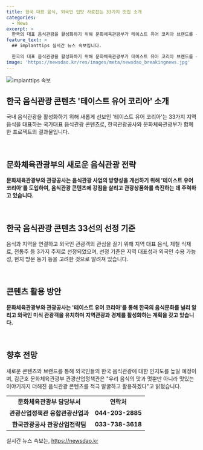 ```yaml
---
title: 한국 대표 음식, 외국인 입맛 사로잡는 33가지 맛집 소개
categories:
  - News
excerpt: >
  한국의 대표 음식관광을 활성화하기 위해 문화체육관광부가 테이스트 유어 코리아 브랜드를 선보였다. 국가대표 음식관광 콘텐츠 33선으로는 부산 돼지국밥, 수원 왕갈비, 통영 굴, 홍성 새조개, 안동 소주, 양평 막걸리 등 33가지 음식이 선택되었다. 이 콘텐츠를 통해 음식을 통한 지역 관광 및 경제 활성화를 촉진하고 외국인 미식 관광객을 유치하는 계획이다. 테이스트 유어 코리아는 색다른 음식관광 콘텐츠를 발굴하고 활용해 나갈 예정이다.
feature_text: >
  ## implanttips 실시간 뉴스 속보입니다.

  한국의 대표 음식관광을 활성화하기 위해 문화체육관광부가 테이스트 유어 코리아 브랜드를 선보였다. 국가대표 음식관광 콘텐츠 33선으로는 부산 돼지국밥, 수원 왕갈비, 통영 굴, 홍성 새조개, 안동 소주, 양평 막걸리 등 33가지 음식이 선택되었다. 이 콘텐츠를 통해 음식을 통한 지역 관광 및 경제 활성화를 촉진하고 외국인 미식 관광객을 유치하는 계획이다. 테이스트 유어 코리아는 색다른 음식관광 콘텐츠를 발굴하고 활용해 나갈 예정이다.
image: 'https://newsdao.kr/res/images/meta/newsdao_breakingnews.jpg'
---
```


<p><img src="https://newsdao.kr/res/images/meta/newsdao_breakingnews.jpg" alt="implanttips 속보" /></p>

<h2 data-ke-size="size26">한국 음식관광 콘텐츠 '테이스트 유어 코리아' 소개</h2>

<p>국내 음식관광을 활성화하기 위해 새롭게 선보인 '테이스트 유어 코리아'는 33가지 지역 음식을 대표하는 국가대표 음식관광 콘텐츠로, 한국관광공사와 문화체육관광부가 함께한 프로젝트의 결과물입니다.</p>

<p data-ke-size="size16">&nbsp;</p>

<h2 data-ke-size="size24">문화체육관광부의 새로운 음식관광 전략</h2>

<p><strong>문화체육관광부와 관광공사는 음식관광 사업의 방향성을 개선하기 위해 '테이스트 유어 코리아'를 도입하여, 음식관광 콘텐츠에 강점을 살리고 관광상품화를 촉진하는 데 주력하고 있습니다.</strong></p>

<p data-ke-size="size16">&nbsp;</p>

<h2 data-ke-size="size24">한국 음식관광 콘텐츠 33선의 선정 기준</h2>

<p>음식과 지역을 연결하고 외국인 관광객의 관심을 끌기 위해 지역 대표 음식, 제철 식재료, 전통주 등 3가지 주제로 선정되었으며, 선정 기준은 지역 대표성과 외국인 수용 가능성, 현지 방문 동기 등을 고려한 것으로 알려져 있습니다.</p>

<p data-ke-size="size16">&nbsp;</p>

<h2 data-ke-size="size24">콘텐츠 활용 방안</h2>

<p><strong>문화체육관광부와 관광공사는 '테이스트 유어 코리아'를 통해 한국의 음식문화를 널리 알리고 외국인 미식 관광객을 유치하며 지역관광과 경제를 활성화하는 계획을 갖고 있습니다.</strong></p>

<p data-ke-size="size16">&nbsp;</p>

<h2 data-ke-size="size24">향후 전망</h2>

<p>새로운 콘텐츠와 브랜드를 통해 외국인들의 한국 음식관광에 대한 인지도를 높일 예정이며, 김근호 문화체육관광부 관광산업정책관은 "우리 음식의 맛과 멋뿐만 아니라 맛있는 이야기까지 더해진 음식관광 콘텐츠를 적극 발굴하고 활용하겠다"고 밝혔습니다. </p>

<table>
  <tbody>
    <tr>
      <td style="text-align: center; height: 17px;"><b>문화체육관광부 담당부서</b></td>
      <td style="text-align: center; height: 17px;"><b>연락처</b></td>
    </tr>
    <tr>
      <td style="text-align: center; height: 17px;"><b>관광산업정책관 융합관광산업과</b></td>
      <td style="text-align: center; height: 17px;"><b>044-203-2885</b></td>
    </tr>
    <tr>
      <td style="text-align: center; height: 17px;"><b>한국관광공사 관광산업전략팀</b></td>
      <td style="text-align: center; height: 17px;"><b>033-738-3618</b></td>
    </tr>
  </tbody>
</table>
실시간 뉴스 속보는, <a href="https://newsdao.kr" rel="dofollow">https://newsdao.kr</a>



